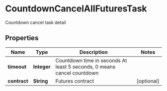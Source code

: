
# CountdownCancelAllFuturesTask

Countdown cancel task detail

## Properties

Name | Type | Description | Notes
------------ | ------------- | ------------- | -------------
**timeout** | **Integer** | Countdown time in seconds At least 5 seconds, 0 means cancel countdown | 
**contract** | **String** | Futures contract |  [optional]

